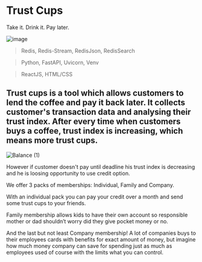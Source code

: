 # Trust Cups
Take it. Drink it. Pay later.

![image](https://user-images.githubusercontent.com/63854390/167278032-88af1ede-1dee-4797-a874-8cb256ff4961.png)

>Redis, Redis-Stream, RedisJson, RedisSearch

>Python, FastAPI, Uvicorn, Venv

>ReactJS, HTML/CSS

## Trust cups is a tool which allows customers to lend the coffee and pay it back later.  It collects customer's transaction data and analysing their trust index.  After every time when customers buys a coffee, trust index is increasing, which means more trust cups. 

![Balance (1)](https://user-images.githubusercontent.com/63854390/167280225-17944f61-f302-4475-be62-c5eee5fa8816.png)


However if customer doesn't pay until deadline his trust index is decreasing and he is loosing opportunity to use credit option.

We offer 3 packs of memberships: Individual, Family and Company.

With an individual pack you can pay your credit over a month and send some trust cups to your friends.

Family membership allows kids to have their own account so responsible mother or dad shouldn’t worry did they give pocket money or no.

And the last but not least Company membership! A lot of companies buys to their employees cards with benefits for exact amount of money, but imagine how much money company can save for spending just as much as employees used of course with the limits what you can control.
